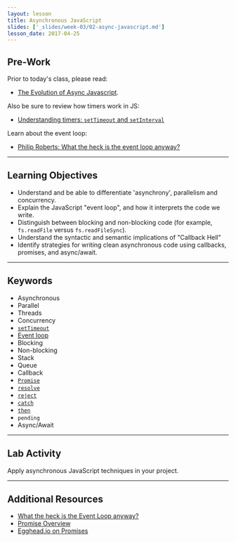 ```yaml
---
layout: lesson
title: Asynchronous JavaScript
slides: ['_slides/week-03/02-async-javascript.md']
lesson_date: 2017-04-25
---
```


## Pre-Work

Prior to today's class, please read:

- [The Evolution of Async Javascript](https://blog.risingstack.com/asynchronous-javascript/).

Also be sure to review how timers work in JS:

- [Understanding timers: `setTimeout` and `setInterval`](http://javascript.info/tutorial/settimeout-setinterval)

Learn about the event loop:

- [Philip Roberts: What the heck is the event loop anyway?](https://www.youtube.com/watch?v=8aGhZQkoFbQ)

---

## Learning Objectives

- Understand and be able to differentiate 'asynchrony', parallelism and concurrency.
- Explain the JavaScript "event loop", and how it interprets the code we write.
- Distinguish between blocking and non-blocking code (for example, `fs.readFile` versus `fs.readFileSync`).
- Understand the syntactic and semantic implications of "Callback Hell"
- Identify strategies for writing clean asynchronous code using callbacks, promises, and async/await.

---

## Keywords

- Asynchronous
- Parallel
- Threads
- Concurrency
- [`setTimeout`](https://developer.mozilla.org/en-US/docs/Web/API/WindowTimers/setTimeout)
- [Event loop](https://developer.mozilla.org/en/docs/Web/JavaScript/EventLoop)
- Blocking
- Non-blocking
- Stack
- Queue
- Callback
- [`Promise`](https://developer.mozilla.org/en/docs/Web/JavaScript/Reference/Global_Objects/Promise)
- [`resolve`](https://developer.mozilla.org/en/docs/Web/JavaScript/Reference/Global_Objects/Promise/resolve)
- [`reject`](https://developer.mozilla.org/en/docs/Web/JavaScript/Reference/Global_Objects/Promise/reject)
- [`catch`](https://developer.mozilla.org/en-US/docs/Web/JavaScript/Reference/Global_Objects/Promise/catch)
- [`then`](https://developer.mozilla.org/en-US/docs/Web/JavaScript/Reference/Global_Objects/Promise/then)
- `pending`
- Async/Await

---

## Lab Activity

Apply asynchronous JavaScript techniques in your project.

---

## Additional Resources

- [What the heck is the Event Loop anyway?](http://2014.jsconf.eu/speakers/philip-roberts-what-the-heck-is-the-event-loop-anyway.html)
- [Promise Overview](http://www.1bytebeta.com/javascript-promise-overview/)
- [Egghead.io on Promises](https://egghead.io/lessons/ecmascript-6-promises-with-es6)

